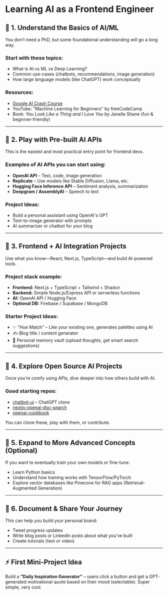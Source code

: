 
# Learning AI as a Frontend Engineer

## 🔹 1. Understand the Basics of AI/ML
You don’t need a PhD, but some foundational understanding will go a long way.

### Start with these topics:
- What is AI vs ML vs Deep Learning?
- Common use-cases (chatbots, recommendations, image generation)
- How large language models (like ChatGPT) work conceptually

### Resources:
- [Google AI Crash Course](https://developers.google.com/machine-learning/crash-course)
- YouTube: "Machine Learning for Beginners" by freeCodeCamp
- Book: *You Look Like a Thing and I Love You* by Janelle Shane (fun & beginner-friendly)

---

## 🔹 2. Play with Pre-built AI APIs
This is the easiest and most practical entry point for frontend devs.

### Examples of AI APIs you can start using:
- **OpenAI API** – Text, code, image generation
- **Replicate** – Use models like Stable Diffusion, Llama, etc.
- **Hugging Face Inference API** – Sentiment analysis, summarization
- **Deepgram / AssemblyAI** – Speech to text

### Project Ideas:
- Build a personal assistant using OpenAI's GPT
- Text-to-image generator with prompts
- AI summarizer or chatbot for your blog

---

## 🔹 3. Frontend + AI Integration Projects
Use what you know—React, Next.js, TypeScript—and build AI-powered tools.

### Project stack example:
- **Frontend:** Next.js + TypeScript + Tailwind + Shadcn
- **Backend:** Simple Node.js/Express API or serverless functions
- **AI:** OpenAI API / Hugging Face
- **Optional DB:** Firebase / Supabase / MongoDB

### Starter Project Ideas:
- ✨ "Hue Match" – Like your existing one, generates palettes using AI
- ✍️ Blog title / content generator
- 🧠 Personal memory vault (upload thoughts, get smart search suggestions)

---

## 🔹 4. Explore Open Source AI Projects
Once you’re comfy using APIs, dive deeper into how others build with AI.

### Good starting repos:
- [chatbot-ui](https://github.com/mckaywrigley/chatbot-ui) – ChatGPT clone
- [nextjs-openai-doc-search](https://github.com/supabase-community/nextjs-openai-doc-search)
- [openai-cookbook](https://github.com/openai/openai-cookbook)

You can clone these, play with them, or contribute.

---

## 🔹 5. Expand to More Advanced Concepts (Optional)
If you want to eventually train your own models or fine-tune:
- Learn Python basics
- Understand how training works with TensorFlow/PyTorch
- Explore vector databases like Pinecone for RAG apps (Retrieval-Augmented Generation)

---

## 🔹 6. Document & Share Your Journey
This can help you build your personal brand:
- Tweet progress updates
- Write blog posts or LinkedIn posts about what you’ve built
- Create tutorials (text or video)

---

## ⚡ First Mini-Project Idea
Build a **"Daily Inspiration Generator"** – users click a button and get a GPT-generated motivational quote based on their mood (selectable). Super simple, very cool.
